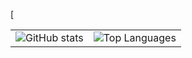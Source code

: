 [<!-- Coloque isso no README.md do repositório USERNAME/USERNAME -->

<table>
  <tr>
    <td valign="top">
      <!-- Card de estatísticas -->
      <img src="https://github-readme-stats.vercel.app/api?username=grodrigues49168&show_icons=true&theme=dark&count_private=true&include_all_commits=true" alt="GitHub stats" />
    </td>
    <td valign="top">
      <!-- Card de linguagens -->
      <img src="https://github-readme-stats.vercel.app/api/top-langs/?username=grodrigues49168E&layout=compact&theme=dark" alt="Top Languages" />
    </td>
  </tr>
</table>
